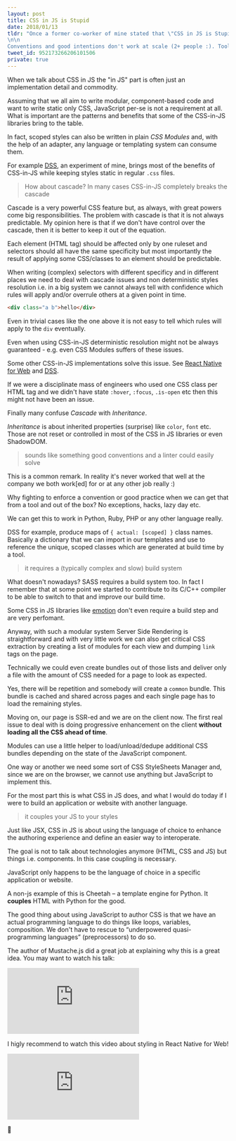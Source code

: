 ```yaml
---
layout: post
title: CSS in JS is Stupid
date: 2018/01/13
tldr: "Once a former co-worker of mine stated that \"CSS in JS is Stupid\". This is an informal and not polished reply to his statement.
\n\n
Conventions and good intentions don't work at scale (2+ people :). Tools can help with that. CSS-in-JS is a tool, but similar tools could be built outside of JS too. See [DSS](https://github.com/giuseppeg/dss)."
tweet_id: 952173266206101506
private: true
---
```


When we talk about CSS in JS the "in JS" part is often just an implementation detail and commodity.

Assuming that we all aim to write modular, component-based code and want to write static only CSS, JavaScript per-se is not a requirement at all. What is important are the patterns and benefits that some of the CSS-in-JS libraries bring to the table.

In fact, scoped styles can also be written in plain _CSS Modules_ and, with the help of an adapter, any language or templating system can consume them.

For example [DSS](https://github.com/giuseppeg/dss), an experiment of mine, brings most of the benefits of CSS-in-JS while keeping styles static in regular `.css` files.

> How about cascade? In many cases CSS-in-JS completely breaks the cascade

Cascade is a very powerful CSS feature but, as always, with great powers come big responsibilities. The problem with cascade is that it is not always predictable. My opinion here is that if we don't have control over the cascade, then it is better to keep it out of the equation.

Each element (HTML tag) should be affected only by one ruleset and selectors should all have the same specificity but most importantly the result of applying some CSS/classes to an element should be predictable.

When writing (complex) selectors with different specificy and in different places we need to deal with cascade issues and non deterministic styles resolution i.e. in a big system we cannot always tell with confidence which rules will apply and/or overrule others at a given point in time.

```html
<div class="a b">hello</div>
```

Even in trivial cases like the one above it is not easy to tell which rules will apply to the `div` eventually.

Even when using CSS-in-JS deterministic resolution might not be always guaranteed - e.g. even CSS Modules suffers of these issues.

Some other CSS-in-JS implementations solve this issue. See [React Native for Web](https://github.com/necolas/react-native-web) and [DSS](https://github.com/giuseppeg/dss).

If we were a disciplinate mass of engineers who used one CSS class per HTML tag and we didn't have state `:hover`, `:focus`, `.is-open` etc then this might not have been an issue.

Finally many confuse _Cascade_ with _Inheritance_.

_Inheritance_ is about inherited properties (surprise) like `color`, `font` etc. Those are not reset or controlled in most of the CSS in JS libraries or even ShadowDOM.

> sounds like something good conventions and a linter could easily solve

This is a common remark. In reality it's never worked that well at the company we both work[ed] for or at any other job really :)

Why fighting to enforce a convention or good practice when we can get that from a tool and out of the box? No exceptions, hacks, lazy day etc.

We can get this to work in Python, Ruby, PHP or any other language really.

DSS for example, produce maps of `{ actual: [scoped] }` class names. Basically a dictionary that we can import in our templates and use to reference the unique, scoped classes which are generated at build time by a tool.

> it requires a (typically complex and slow) build system

What doesn't nowadays? SASS requires a build system too. In fact I remember that at some point we started to contribute to its C/C++ compiler to be able to switch to that and improve our build time.

Some CSS in JS libraries like [emotion](https://github.com/emotion-js/emotion) don't even require a build step and are very perfomant.

Anyway, with such a modular system Server Side Rendering is straightforward and with very little work we can also get critical CSS extraction by creating a list of modules for each view and dumping `link` tags on the page.

Technically we could even create bundles out of those lists and deliver only a file with the amount of CSS needed for a page to look as expected.

Yes, there will be repetition and somebody will create a `common` bundle. This bundle is cached and shared across pages and each single page has to load the remaining styles.

Moving on, our page is SSR-ed and we are on the client now. The first real issue to deal with is doing progressive enhancement on the client **without loading all the CSS ahead of time**.

Modules can use a little helper to load/unload/dedupe additional CSS bundles depending on the state of the JavaScript component.

One way or another we need some sort of CSS StyleSheets Manager and, since we are on the browser, we cannot use anything but JavaScript to implement this.

For the most part this is what CSS in JS does, and what I would do today if I were to build an application or website with another language.

> it couples your JS to your styles

Just like JSX, CSS in JS is about using the language of choice to enhance the authoring experience and define an easier way to interoperate.

The goal is not to talk about technologies anymore (HTML, CSS and JS) but things i.e. components. In this case coupling is necessary.

JavaScript only happens to be the language of choice in a specific application or website.

A non-js example of this is Cheetah – a template engine for Python. It **couples** HTML with Python for the good.

The good thing about using JavaScript to author CSS is that we have an actual programming language to do things like loops, variables, composition. We don't have to rescue to <q>underpowered quasi-programming languages</q> (preprocessors) to do so.

The author of Mustache.js did a great job at explaining why this is a great idea. You may want to watch his talk:

<iframe class="Video" src="https://www.youtube.com/embed/Vur2dAFZ4GE" frameborder="0" allow="autoplay; encrypted-media" allowfullscreen></iframe>

I higly recommend to watch this video about styling in React Native for Web!

<iframe class="Video" src="https://www.youtube.com/embed/tFFn39lLO-U" frameborder="0" allow="autoplay; encrypted-media" allowfullscreen></iframe>

👋
